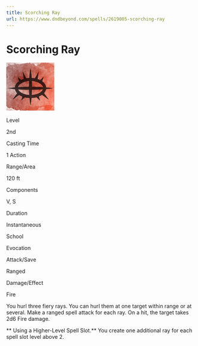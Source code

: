 ```yaml
---
title: Scorching Ray
url: https://www.dndbeyond.com/spells/2619005-scorching-ray
---
```


# Scorching Ray

![Scorching Ray](scorching-ray.png)

Level

2nd

Casting Time

1 Action

Range/Area

120 ft

Components

V, S

Duration

Instantaneous

School

Evocation

Attack/Save

Ranged

Damage/Effect

Fire

You hurl three fiery rays. You can hurl them at one target within range or at several. Make a ranged spell attack for each ray. On a hit, the target takes 2d6 Fire damage.

** Using a Higher-Level Spell Slot.** You create one additional ray for each spell slot level above 2.